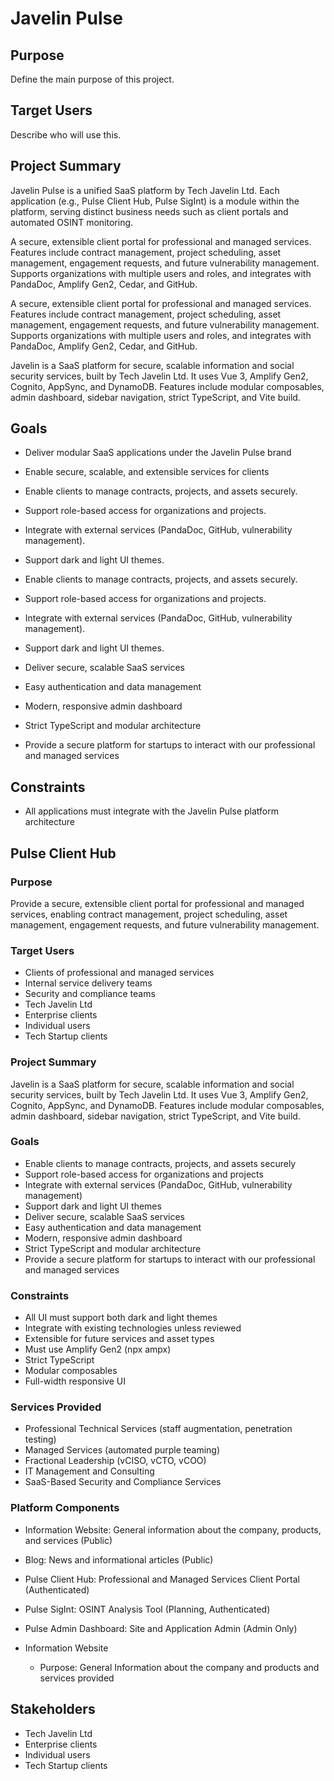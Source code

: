 # Javelin Pulse

## Purpose

Define the main purpose of this project.

## Target Users

Describe who will use this.


## Project Summary

Javelin Pulse is a unified SaaS platform by Tech Javelin Ltd. Each application (e.g., Pulse Client Hub, Pulse SigInt) is a module within the platform, serving distinct business needs such as client portals and automated OSINT monitoring.



A secure, extensible client portal for professional and managed services. Features include contract management, project scheduling, asset management, engagement requests, and future vulnerability management. Supports organizations with multiple users and roles, and integrates with PandaDoc, Amplify Gen2, Cedar, and GitHub.



A secure, extensible client portal for professional and managed services. Features include contract management, project scheduling, asset management, engagement requests, and future vulnerability management. Supports organizations with multiple users and roles, and integrates with PandaDoc, Amplify Gen2, Cedar, and GitHub.



Javelin is a SaaS platform for secure, scalable information and social security services, built by Tech Javelin Ltd. It uses Vue 3, Amplify Gen2, Cognito, AppSync, and DynamoDB. Features include modular composables, admin dashboard, sidebar navigation, strict TypeScript, and Vite build.



## Goals

- Deliver modular SaaS applications under the Javelin Pulse brand
- Enable secure, scalable, and extensible services for clients



- Enable clients to manage contracts, projects, and assets securely.
- Support role-based access for organizations and projects.
- Integrate with external services (PandaDoc, GitHub, vulnerability management).
- Support dark and light UI themes.



- Enable clients to manage contracts, projects, and assets securely.
- Support role-based access for organizations and projects.
- Integrate with external services (PandaDoc, GitHub, vulnerability management).
- Support dark and light UI themes.



- Deliver secure, scalable SaaS services
- Easy authentication and data management
- Modern, responsive admin dashboard
- Strict TypeScript and modular architecture
- Provide a secure platform for startups to interact with our professional and managed services


## Constraints

- All applications must integrate with the Javelin Pulse platform architecture



## Pulse Client Hub

### Purpose
Provide a secure, extensible client portal for professional and managed services, enabling contract management, project scheduling, asset management, engagement requests, and future vulnerability management.

### Target Users
- Clients of professional and managed services
- Internal service delivery teams
- Security and compliance teams
- Tech Javelin Ltd
- Enterprise clients
- Individual users
- Tech Startup clients

### Project Summary
Javelin is a SaaS platform for secure, scalable information and social security services, built by Tech Javelin Ltd. It uses Vue 3, Amplify Gen2, Cognito, AppSync, and DynamoDB. Features include modular composables, admin dashboard, sidebar navigation, strict TypeScript, and Vite build.

### Goals
- Enable clients to manage contracts, projects, and assets securely
- Support role-based access for organizations and projects
- Integrate with external services (PandaDoc, GitHub, vulnerability management)
- Support dark and light UI themes
- Deliver secure, scalable SaaS services
- Easy authentication and data management
- Modern, responsive admin dashboard
- Strict TypeScript and modular architecture
- Provide a secure platform for startups to interact with our professional and managed services

### Constraints
- All UI must support both dark and light themes
- Integrate with existing technologies unless reviewed
- Extensible for future services and asset types
- Must use Amplify Gen2 (npx ampx)
- Strict TypeScript
- Modular composables
- Full-width responsive UI

### Services Provided
- Professional Technical Services (staff augmentation, penetration testing)
- Managed Services (automated purple teaming)
- Fractional Leadership (vCISO, vCTO, vCOO)
- IT Management and Consulting
- SaaS-Based Security and Compliance Services

### Platform Components
- Information Website: General information about the company, products, and services (Public)
- Blog: News and informational articles (Public)
- Pulse Client Hub: Professional and Managed Services Client Portal (Authenticated)
- Pulse SigInt: OSINT Analysis Tool (Planning, Authenticated)
- Pulse Admin Dashboard: Site and Application Admin (Admin Only)
- Information Website 

  - Purpose: General Information about the company and products and services provided


## Stakeholders

- Tech Javelin Ltd
- Enterprise clients
- Individual users
- Tech Startup clients

